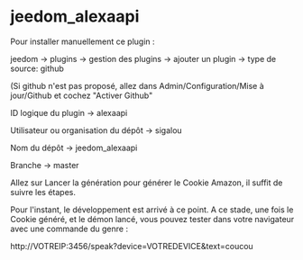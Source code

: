 # jeedom_alexaapi

Pour installer manuellement ce plugin :

jeedom -> plugins -> gestion des plugins -> ajouter un plugin -> type de source: github

(Si github n'est pas proposé, allez dans Admin/Configuration/Mise à jour/Github et cochez "Activer Github"

ID logique du plugin -> alexaapi

Utilisateur ou organisation du dépôt -> sigalou

Nom du dépôt -> jeedom_alexaapi

Branche -> master

Allez sur Lancer la génération pour générer le Cookie Amazon, il suffit de suivre les étapes.

Pour l'instant, le développement est arrivé à ce point.
A ce stade, une fois le Cookie généré, et le démon lancé, vous pouvez tester dans votre navigateur avec une commande du genre :

http://VOTREIP:3456/speak?device=VOTREDEVICE&text=coucou 
